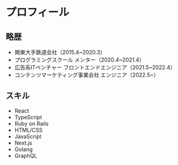 # プロフィール

## 略歴

- 関東大手鉄道会社（2015.4~2020.3）
- プログラミングスクール メンター（2020.4~2021.4）
- 広告系ITベンチャー フロントエンドエンジニア（2021.5~2022.4）
- コンテンツマーケティング事業会社 エンジニア（2022.5~）

## スキル
- React
- TypeScript
- Ruby on Rails
- HTML/CSS
- JavaScript
- Next.js
- Golang
- GraphQL

